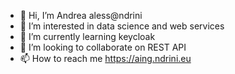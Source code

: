 - 👋 Hi, I’m Andrea aless@ndrini
- 👀 I’m interested in data science and web services 
- 🌱 I’m currently learning keycloak
- 💞️ I’m looking to collaborate on REST API
- 📫 How to reach me https://aing.ndrini.eu

<!---
ndrini/ndrini is a ✨ special ✨ repository because its `README.md` (this file) appears on your GitHub profile.
You can click the Preview link to take a look at your changes.
--->
